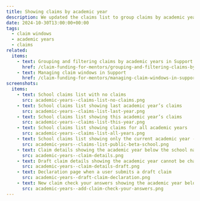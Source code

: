 ```yaml
---
title: Showing claims by academic year
description: We updated the claims list to group claims by academic year
date: 2024-10-30T13:00:00+00:00
tags:
  - claim windows
  - academic years
  - claims
related:
  items:
    - text: Grouping and filtering claims by academic years in Support
      href: /claim-funding-for-mentors/grouping-and-filtering-claims-by-academic-year-in-support/
    - text: Managing claim windows in Support
      href: /claim-funding-for-mentors/managing-claim-windows-in-support/
screenshots:
  items:
    - text: School claims list with no claims
      src: academic-years--claims-list-no-claims.png
    - text: School claims list showing last academic year’s claims
      src: academic-years--claims-list-last-year.png
    - text: School claims list showing this academic year’s claims
      src: academic-years--claims-list-this-year.png
    - text: School claims list showing claims for all academic years
      src: academic-years--claims-list-all-years.png
    - text: School claims list showing only the current academic year - public beta schools
      src: academic-years--claims-list-public-beta-school.png
    - text: Claim details showing the academic year below the school name
      src: academic-years--claim-details.png
    - text: Draft claim details showing the academic year cannot be changed
      src: academic-years--claim-details-draft.png
    - text: Declaration page when a user submits a draft claim
      src: academic-years--draft-claim-declaration.png
    - text: New claim check your answers showing the academic year below the school name
      src: academic-years--add-claim-check-your-answers.png
---
```

